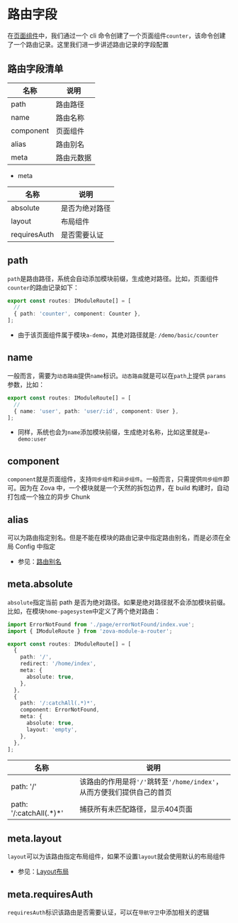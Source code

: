# 路由字段

在[页面组件](../../essentials/component/page.md)中，我们通过一个 cli 命令创建了一个页面组件`counter`，该命令创建了一个路由记录。这里我们进一步讲述路由记录的字段配置

## 路由字段清单

| 名称      | 说明       |
| --------- | ---------- |
| path      | 路由路径   |
| name      | 路由名称   |
| component | 页面组件   |
| alias     | 路由别名   |
| meta      | 路由元数据 |

- meta

| 名称         | 说明           |
| ------------ | -------------- |
| absolute     | 是否为绝对路径 |
| layout       | 布局组件       |
| requiresAuth | 是否需要认证   |

## path

`path`是路由路径，系统会自动添加模块前缀，生成绝对路径。比如，页面组件`counter`的路由记录如下：

```typescript
export const routes: IModuleRoute[] = [
  //
  { path: 'counter', component: Counter },
];
```

- 由于该页面组件属于模块`a-demo`，其绝对路径就是: `/demo/basic/counter`

## name

一般而言，需要为`动态路由`提供`name`标识。`动态路由`就是可以在`path`上提供 `params`参数，比如：

```typescript
export const routes: IModuleRoute[] = [
  //
  { name: 'user', path: 'user/:id', component: User },
];
```

- 同样，系统也会为`name`添加模块前缀，生成绝对名称，比如这里就是`a-demo:user`

## component

`component`就是页面组件，支持`同步组件`和`异步组件`。一般而言，只需提供`同步组件`即可。因为在 Zova 中，一个模块就是一个天然的拆包边界，在 build 构建时，自动打包成一个独立的异步 Chunk

## alias

可以为路由指定别名。但是不能在模块的路由记录中指定路由别名，而是必须在全局 Config 中指定

- 参见：[路由别名](./route-alias.md)

## meta.absolute

`absolute`指定当前 path 是否为绝对路径。如果是绝对路径就不会添加模块前缀。比如，在模块`home-pagesystem`中定义了两个绝对路由：

```typescript
import ErrorNotFound from './page/errorNotFound/index.vue';
import { IModuleRoute } from 'zova-module-a-router';

export const routes: IModuleRoute[] = [
  {
    path: '/',
    redirect: '/home/index',
    meta: {
      absolute: true,
    },
  },
  {
    path: '/:catchAll(.*)*',
    component: ErrorNotFound,
    meta: {
      absolute: true,
      layout: 'empty',
    },
  },
];
```

| 名称                      | 说明                                                                    |
| ------------------------- | ----------------------------------------------------------------------- |
| path: '/'                 | 该路由的作用是将`'/'`跳转至`'/home/index'`，从而方便我们提供自己的首页 |
| path: '/:catchAll(.\*)\*' | 捕获所有未匹配路径，显示404页面                                         |

## meta.layout

`layout`可以为该路由指定布局组件，如果不设置`layout`就会使用默认的布局组件

- 参见：[Layout布局](../layout/introduction.md)

## meta.requiresAuth

`requiresAuth`标识该路由是否需要认证，可以在`导航守卫`中添加相关的逻辑
